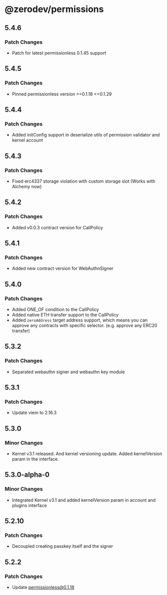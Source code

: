 # @zerodev/permissions

## 5.4.6

### Patch Changes

- Patch for latest permissionless 0.1.45 support

## 5.4.5

### Patch Changes

- Pinned permissionless version >=0.1.18 <=0.1.29

## 5.4.4

### Patch Changes

- Added initConfig support in deserialize utils of permission validator and kernel account

## 5.4.3

### Patch Changes

- Fixed erc4337 storage violation with custom storage slot (Works with Alchemy now)

## 5.4.2

### Patch Changes

- Added v0.0.3 contract version for CallPolicy

## 5.4.1

### Patch Changes

- Added new contract version for WebAuthnSigner

## 5.4.0

### Patch Changes

- Added ONE_OF condition to the CallPolicy
- Added native ETH transfer support to the CallPolicy
- Added `zeroAddress` target address support, which means you can approve any contracts with specific selector. (e.g. approve any ERC20 transfer)

## 5.3.2

### Patch Changes

- Separated webauthn signer and webauthn key module

## 5.3.1

### Patch Changes

- Update viem to 2.16.3

## 5.3.0

### Minor Changes

- Kernel v3.1 released. And kernel versioning update. Added kernelVersion param in the interface.

## 5.3.0-alpha-0

### Minor Changes

- Integrated Kernel v3.1 and added kernelVersion param in account and plugins interface

## 5.2.10

### Patch Changes

- Decoupled creating passkey itself and the signer

## 5.2.2

### Patch Changes

- Update permissionless@0.1.18
